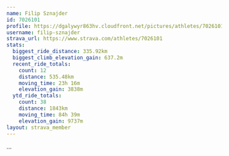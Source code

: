 ```yaml
---
name: Filip Sznajder
id: 7026101
profile: https://dgalywyr863hv.cloudfront.net/pictures/athletes/7026101/2123836/17/large.jpg
username: filip-sznajder
strava_url: https://www.strava.com/athletes/7026101
stats:
  biggest_ride_distance: 335.92km
  biggest_climb_elevation_gain: 637.2m
  recent_ride_totals:
    count: 12
    distance: 535.48km
    moving_time: 23h 16m
    elevation_gain: 3838m
  ytd_ride_totals:
    count: 38
    distance: 1843km
    moving_time: 84h 39m
    elevation_gain: 9737m
layout: strava_member
--- 
```

...
